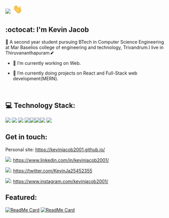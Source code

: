 # <img src="https://img.icons8.com/doodle/100/000000/hello--v1.png"/> <img src="https://raw.githubusercontent.com/ABSphreak/ABSphreak/master/gifs/Hi.gif" width="30px">
## :octocat: I'm Kevin Jacob



🙌 A second year student pursuing BTech in Computer Science Engineering at Mar Baselios college of engineering and technology, Trivandrum.I live in       Thiruvananthapuram.💕

- 🔭 I’m currently working on Web.

- 🌱 I’m currently doing projects on React and Full-Stack web development(MERN).
</br>

## :computer: Technology Stack:

  <img src="https://img.icons8.com/color/48/000000/html-5.png"/> <img src="https://img.icons8.com/color/48/000000/css3.png"/> <img src="https://img.icons8.com/dusk/64/000000/javascript.png"/> <img src="https://img.icons8.com/color/48/000000/bootstrap.png"/><img src="https://img.icons8.com/officel/54/000000/react.png"/><img src="https://img.icons8.com/color/58/000000/nodejs.png"/><img src="https://avatars1.githubusercontent.com/u/5658226?s=65&v=4"/>
<img src="https://img.icons8.com/color/48/000000/mongodb.png"/>

## Get in touch:

 Personal site: https://kevinjacob2001.github.io/

<img src="https://img.icons8.com/fluent/35/000000/linkedin-2.png"/>: https://www.linkedin.com/in/kevinjacob2001/

<img src="https://img.icons8.com/fluent/35/000000/twitter.png"/>: https://twitter.com/KevinJa25452355

<img src="https://img.icons8.com/fluent/35/000000/instagram-new.png"/>: https://www.instagram.com/kevinjacob2001/

## Featured:
[![ReadMe Card](https://github-readme-stats.vercel.app/api/pin/?username=kevinjacob2001&repo=Blog__MERN&theme=shades-of-purple)](https://github.com/kevinjacob2001/Blog__MERN) 
[![ReadMe Card](https://github-readme-stats.vercel.app/api/pin/?username=kevinjacob2001&repo=CovidTrackerApp&theme=shades-of-purple)](https://github.com/kevinjacob2001/CovidTrackerApp) 



